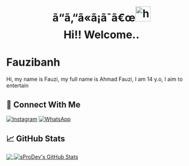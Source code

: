 <h1 align="center">ã“ã‚“ã«ã¡ã¯ã€œ<img src="https://user-images.githubusercontent.com/1303154/88677602-1635ba80-d120-11ea-84d8-d263ba5fc3c0.gif" width="40px" alt="hi"><br>Hi!! Welcome..</h1>

# Fauzibanh
Hi, my name is Fauzi, my full name is Ahmad Fauzi, I am 14 y.o, I aim to entertain 
<br>
## &#x1F919; Connect With Me
[![Instagram](https://img.shields.io/badge/Instagram-E4405F?style=for-the-badge&logo=instagram&logoColor=white)](https://instagram.com/spnx.fauzi)
[![WhatsApp](https://img.shields.io/badge/WhatsApp-25D366?style=for-the-badge&logo=whatsapp&logoColor=white)](https://wa.me/6289503657396)
## &#x1f4c8; GitHub Stats
<a href="https://github.com/Fauzibanh">
  <img align="center" src="https://github-readme-stats.vercel.app/api/top-langs/?username=Fauzibanh&layout=compact&hide_border=true" />
</a>
<a href="https://github.com/Fauzibanh">
  <img align="center" src="https://github-readme-stats.vercel.app/api?username=Fauzibanh&count_private=true&show_icons=true&hide_border=true&custom_title=My%20Github%20Stats&include_all_commits=true&hide=issues" alt="sProDev's GitHub Stats" />
</a>
